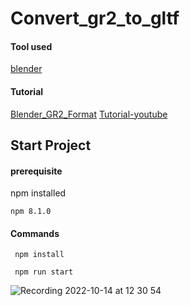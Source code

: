 # Convert_gr2_to_gltf

#### Tool used
[blender](https://www.blender.org/)

#### Tutorial
[Blender_GR2_Format](https://github.com/Virtual-Brain/Blender_GR2_Format)
[Tutorial-youtube](https://www.youtube.com/watch?v=8BMjsB-m3RA)

## Start Project
#### prerequisite
npm installed
````
npm 8.1.0
````
#### Commands
````
 npm install
````

````
 npm run start
````
![Recording 2022-10-14 at 12 30 54](https://user-images.githubusercontent.com/19413241/195884777-157e326f-3d3a-4317-adb8-e49577bd513e.gif)
